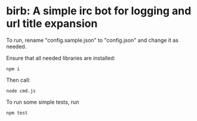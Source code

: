 # birb: A simple irc bot for logging and url title expansion

To run, rename "config.sample.json" to "config.json" and change it as needed.

Ensure that all needed libraries are installed:

    npm i

Then call:

    node cmd.js

To run some simple tests, run

    npm test
